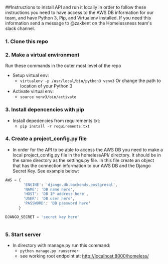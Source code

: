 ##Instructions to install API and run it locally
In order to follow these instructions you need to have access to the AWS DB information for our team, and have Python 3, Pip, and Virtualenv installed. If you need this information send a message to @zakkent on the Homelessness team's slack channel. 

### 1. Clone this repo 
### 2. Make a virtual environment 
Run these commands in the outer most level of the repo
- Setup virtual env: 
  - ```virtualenv -p /usr/local/bin/python3 venv3``` 
  Or change the path to location of your Python 3 
- Activate virtual env: 
  - ```source venv3/bin/activate``` 
  
### 3. Install depencencies with pip
- Install depedencies from requirements.txt: 
  - ```pip install -r requirements.txt```
  
### 4. Create a project_config.py file 
- In order for the API to be able to access the AWS DB you need to make a local project_config.py file in the homelessAPI/ directory. It should be in the same directory as the settings.py file. In this file create an object that has the connection information to our AWS DB and the Django Secret Key. See example below: 
```Python
AWS = {
        'ENGINE': 'django.db.backends.postgresql',
        'NAME': 'DB name here',
        'HOST': 'DB IP address here',
        'USER': 'DB user here',
        'PASSWORD': 'DB password here' 
      }

DJANGO_SECRET = 'secret key here'
        
```
### 5. Start server
- In directory with manage.py run this command: 
  - ```python manage.py runserver```
  - see working root endpoint at: [http://localhost:8000/homeless/](http://localhost:8000/example/)
